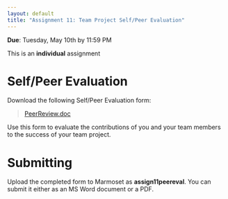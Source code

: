 ```yaml
---
layout: default
title: "Assignment 11: Team Project Self/Peer Evaluation"
---
```


**Due**: Tuesday, May 10th by 11:59 PM

This is an **individual** assignment

# Self/Peer Evaluation

Download the following Self/Peer Evaluation form:

> [PeerReview.doc](PeerReview.doc)

Use this form to evaluate the contributions of you and your team members to the success of your team project.

# Submitting

Upload the completed form to Marmoset as **assign11peereval**.  You can submit it either as an MS Word document or a PDF.
